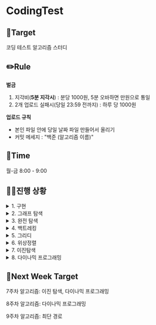 # CodingTest






## 🎯Target
코딩 테스트 알고리즘 스터디

## ✏️Rule
  **벌금**
1. 지각비(**5분 지각시**) : 분당 1000원, 5분 오바하면 만원으로 통일
3. 2개 업로드 실패시(당일 23:59 전까지) : 하루 당 1000원

**업로드 규칙**
- 본인 파일 안에 당일 날짜 파일 만들어서 올리기
- 커밋 메세지 : "백준 (알고리즘 이름)"

## 📅Time
월-금 8:00 - 9:00

## 🏃‍♀️진행 상황
<details>
  <summary>1. 구현</summary>

|일차|날짜| 알고리즘 | 세부항목 |[지혜](https://github.com/Jihye511)|[서연](https://github.com/seoyeon2001)|[유진](https://github.com/g0yujin)|
|---|---|---|---|---|---|---|
|1일차|8/12|구현|2753, 5597, 20053|✔️|✔️|✔️|
|2일차|8/13|구현|1212, 21918, 14467|✔️|✔️|✔️|
|3일차|8/14|구현|20546, 2578, 4396|✔️|✔️|✔️|
|4일차|8/15|구현|1244, 10994, 20436|✔️|✔️|✔️|
|5일차|8/16|구현|1913, 12933, 20291|✔️|✔️|✔️|
|6일차|8/17|구현|17413, 22858, 17276|✔️|✔️|✔️|

</details>

<details>
  <summary>2. 그래프 탐색</summary>

|일차|날짜| 알고리즘 | 세부항목 |[지혜](https://github.com/Jihye511)|[서연](https://github.com/seoyeon2001)|[유진](https://github.com/g0yujin)|
|---|---|---|---|---|---|---|
|7일차|8/19|그래프 탐색|2606, 1260|✔️|✔️|✔️|
|8일차|8/20|그래프 탐색|11725, 1325|✔️|✔️|✔️|
|9일차|8/21|그래프 탐색|2178, 2667|✔️|✔️|✔️|
|10일차|8/22|그래프 탐색|16918, 14940|✔️|✔️|✔️|
|11일차|8/23|그래프 탐색|16956, 1012|✔️|✔️|✔️|
|12일차|8/24|그래프 탐색|11724, 4963|✔️|✔️|✔️|

</details>

<details>
  <summary>3. 완전 탐색</summary>

|일차|날짜| 알고리즘 | 세부항목 |[지혜](https://github.com/Jihye511)|[서연](https://github.com/seoyeon2001)|[유진](https://github.com/g0yujin)|
|---|---|---|---|---|---|---|
|13일차|8/26|완전 탐색|2798, 2231|✔️|✔️|✔️|
|14일차|8/27|완전 탐색|19532, 18312|✔️|✔️|✔️|
|15일차|8/28|완전 탐색|22864, 15721|✔️|✔️|✔️|
|16일차|8/29|완전 탐색|18511, 1969|✔️|✔️|✔️|
|17일차|8/30|완전 탐색|2422, 5568|✔️|✔️|✔️|
|18일차|8/31|완전 탐색|16439, 2503|✔️|✔️|✔️|

</details>

<details>
  <summary>4. 백트레킹</summary>

|일차|날짜| 알고리즘 | 세부항목 |[지혜](https://github.com/Jihye511)|[서연](https://github.com/seoyeon2001)|[유진](https://github.com/g0yujin)|
|---|---|---|---|---|---|---|
|19일차|9/2|백트레킹|15649, 15650|✔️|✔️|✔️|
|20일차|9/3|백트레킹|15651, 15652|✔️|✔️|✔️|
|21일차|9/4|백트레킹|15654, 15655|✔️|✔️|✔️|
|22일차|9/5|백트레킹|15656, 15657|✔️|✔️|✔️|
|23일차|9/6|백트레킹|15663, 15664|✔️|✔️|✔️|

</details>

<details>
  <summary>5. 그리디</summary>

|일차|날짜| 알고리즘 | 세부항목 |[지혜](https://github.com/Jihye511)|[서연](https://github.com/seoyeon2001)|[유진](https://github.com/g0yujin)|
|---|---|---|---|---|---|---|
|24일차|9/9|그리디|14916, 1343|✔️|✔️|✔️|
|25일차|9/10|그리디|2217, 1758|✔️|✔️|✔️|
|26일차|9/11|그리디|11399, 11508|✔️|✔️|✔️|
|27일차|9/12|그리디|11047, 13305|✔️|✔️|✔️|
|28일차|9/13|그리디|20115, 20300|✔️|✔️|✔️|

</details>

<details>
  <summary>6. 위상정렬</summary>

|일차|날짜| 알고리즘 | 세부항목 |[지혜](https://github.com/Jihye511)|[서연](https://github.com/seoyeon2001)|[유진](https://github.com/g0yujin)|
|---|---|---|---|---|---|---|
|29일차|9/16|위상정렬|14567, 2056|✔️|✔️|✔️|
|30일차|9/17|위상정렬|1005, 2252|✔️|✔️|✔️|
|31일차|9/18|위상정렬|2623, 1766|✔️|✔️|✔️|

</details>

<details>
  <summary>7. 이진탐색</summary>

|일차|날짜| 알고리즘 | 세부항목 |[지혜](https://github.com/Jihye511)|[서연](https://github.com/seoyeon2001)|[유진](https://github.com/g0yujin)|[지은](https://github.com/JiELee1)|
|---|---|---|---|---|---|---|---|
|32일차|9/19|이진탐색|1789, 10815|✔️|✔️|✔️||
|33일차|9/20|이진탐색|2417, 2512|✔️|✔️|✔️||
|34일차|9/23|이진탐색|19637, 11663|✔️|✔️|✔️||
|35일차|9/24|이진탐색|2805, 1654|✔️|✔️|✔️|✔️|
|36일차|9/25|이진탐색|22871, 3079|✔️|✔️|✔️|✔️|

</details>

<details>
  <summary>8. 다이나믹 프로그래밍</summary>

|일차|날짜| 알고리즘 | 세부항목 |[지혜](https://github.com/Jihye511)|[서연](https://github.com/seoyeon2001)|[유진](https://github.com/g0yujin)|[지은](https://github.com/JiELee1)|
|---|---|---|---|---|---|---|---|
|37일차|9/26|다이나믹 프로그래밍|10870, 2748|✔️|✔️|✔️|✔️|
|38일차|9/27|다이나믹 프로그래밍|1010, 9655|✔️|✔️||✔️|
|39일차|9/30|다이나믹 프로그래밍|2839, 17626|||||
|40일차|10/1|다이나믹 프로그래밍|1463, 9095|||||
|41일차|10/2|다이나믹 프로그래밍|11726, 2579|||||
|42일차|10/3|다이나믹 프로그래밍|11727, 2407|||||
|43일차|10/4|다이나믹 프로그래밍|11053, 1912|||||
|44일차|10/7|다이나믹 프로그래밍|11055, 22857|||||

</details>


## 🎯Next Week Target

7주차 알고리즘: 이진 탐색, 다이나믹 프로그래밍

8주차 알고리즘: 다이나믹 프로그래밍

9주차 알고리즘: 최단 경로


